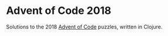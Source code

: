 # Advent of Code 2018

Solutions to the 2018 [Advent of Code](https://adventofcode.com/2018) puzzles, written in Clojure.
